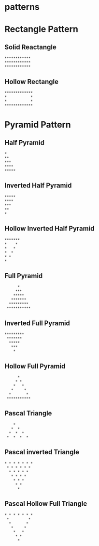 # patterns

# Rectangle Pattern
## Solid Reactangle
```
************
************
************
```

## Hollow Rectangle
```
*************
*           *
*           *
*************
```
# Pyramid Pattern
## Half Pyramid
```
*
**
***
****
*****
```
## Inverted Half Pyramid
```
*****
****
***
**
*
```
## Hollow Inverted Half Pyramid
```
*******
*    *
*   *
*  *
* *
*
```
## Full Pyramid
```
      *
     ***
    *****
   *******
  *********
 ***********
```
## Inverted Full Pyramid
```
*********
 *******
  *****
   ***
    *
```
## Hollow Full Pyramid
```
      *
     * *
    *   *
   *     *
  *       *
 ***********
```
## Pascal Triangle
```
    *
   *  *
  *  *  *
 *  *  *  *
```
## Pascal inverted Triangle
```
* * * * * * *
 * * * * * *
  * * * * *
   * * * *
    * * *
     * *
      *
```
## Pascal Hollow Full Triangle
```
* * * * * * *
 *         *
  *       *
   *     *
    *   *
     * *
      *
```
